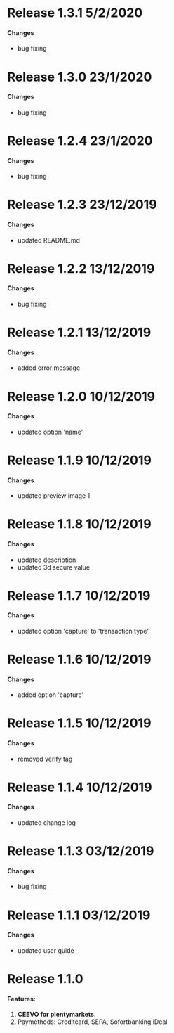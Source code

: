 # Release 1.3.1 5/2/2020

#### Changes

- bug fixing

# Release 1.3.0 23/1/2020

#### Changes

- bug fixing

# Release 1.2.4 23/1/2020

#### Changes

- bug fixing

# Release 1.2.3 23/12/2019

#### Changes

- updated README.md

# Release 1.2.2 13/12/2019

#### Changes

- bug fixing

# Release 1.2.1 13/12/2019

#### Changes

- added error message

# Release 1.2.0 10/12/2019

#### Changes

- updated option 'name'

# Release 1.1.9 10/12/2019

#### Changes

- updated preview image 1

# Release 1.1.8 10/12/2019

#### Changes

- updated description
- updated 3d secure value

# Release 1.1.7 10/12/2019

#### Changes

- updated option 'capture' to 'transaction type'

# Release 1.1.6 10/12/2019

#### Changes

- added option 'capture'


# Release 1.1.5 10/12/2019

#### Changes

- removed verify tag


# Release 1.1.4 10/12/2019

#### Changes

- updated change log

# Release 1.1.3 03/12/2019

#### Changes

- bug fixing

# Release 1.1.1 03/12/2019

#### Changes

- updated user guide

# Release 1.1.0

#### Features:
  
1. **CEEVO for plentymarkets**.
2. Paymethods: Creditcard, SEPA, Sofortbanking,iDeal
